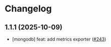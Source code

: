 # Changelog

## 1.1.1 (2025-10-09)

* [mongodb] feat: add metrics exporter ([#243](https://github.com/CloudPirates-io/helm-charts/pull/243))
